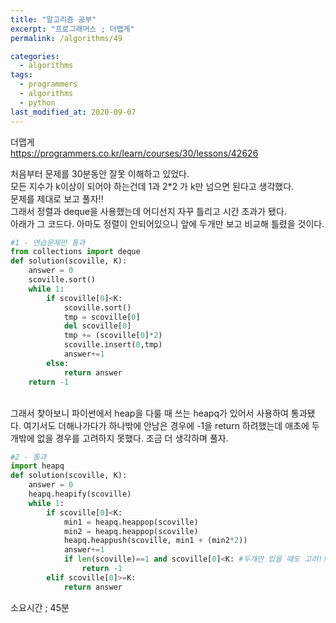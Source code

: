 ```yaml
---
title: "알고리즘 공부"
excerpt: "프로그래머스 ; 더맵게"
permalink: /algorithms/49

categories:
  - algorithms
tags:
  - programmers
  - algorithms
  - python
last_modified_at: 2020-09-07
---
```

더맵게  
<https://programmers.co.kr/learn/courses/30/lessons/42626>  

처음부터 문제를 30분동안 잘못 이해하고 있었다.  
모든 지수가 k이상이 되어야 하는건데 1과 2*2 가 k만 넘으면 된다고 생각했다.  
문제를 제대로 보고 풀자!!  
그래서 정렬과 deque을 사용했는데 어디선지 자꾸 틀리고 시간 초과가 됐다.  
아래가 그 코드다. 아마도 정렬이 안되어있으니 앞에 두개만 보고 비교해 틀렸을 것이다.  
```python
#1 - 연습문제만 통과
from collections import deque
def solution(scoville, K):
    answer = 0
    scoville.sort()
    while 1:
        if scoville[0]<K:
            scoville.sort()
            tmp = scoville[0]
            del scoville[0]
            tmp += (scoville[0]*2)    
            scoville.insert(0,tmp)
            answer+=1
        else:
            return answer
    return -1
```  
<br>
그래서 찾아보니 파이썬에서 heap을 다룰 때 쓰는 heapq가 있어서 사용하여 통과됐다.  
여기서도 더해나가다가 하나밖에 안남은 경우에 -1을 return 하려했는데  
애초에 두개밖에 없을 경우를 고려하지 못했다.  
조금 더 생각하며 풀자.  

```python
#2 - 통과
import heapq
def solution(scoville, K):
    answer = 0
    heapq.heapify(scoville)
    while 1:
        if scoville[0]<K:
            min1 = heapq.heappop(scoville)
            min2 = heapq.heappop(scoville)
            heapq.heappush(scoville, min1 + (min2*2))
            answer+=1
            if len(scoville)==1 and scoville[0]<K: #두개만 있을 때도 고려!!
                return -1
        elif scoville[0]>=K:
            return answer
```  
소요시간 ; 45분